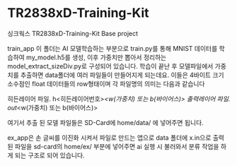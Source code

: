 # TR2838xD-Training-Kit
싱크웍스 TR2838xD-Training-Kit Base project

  train_app 이 폴더는 AI 모델학습하는 부분으로 train.py를 통해 MNIST 데이터를 학습하여 my_model.h5를 생성, 이후 가중치만 뽑아서 정리하는 model_extract_sizeDiv.py로 구성되어 있습니다.
  학습이 끝난 후 모델파일에서 가중치를 추출하면 data폴더에 여러 파일들이 만들어지게 되는데요. 이들은 4바이트 크기 소수점인 float 데이터들의 row형태이며 각 파일명의 의미는 다음과 같습니다
  
  히든레이어 파일. h<히든레이어번호>_<w(가중치) 또는 b(바이어스)>
  출력레이어 파일. out_<w(가중치) 또는 b(바이어스)>

  여기서 추출 된 모델 파일들은 SD-Card에 home/data/ 에 넣어주면 됩니다. 
  
  ex_app은 손 글씨를 이진화 시켜서 파일로 만드는 앱으로 data 폴더에 x.in으로 출력 된 파일을 sd-card의 home/ex/ 부분에 넣어주면 ai 실행 시 불러와서 분류 작업을 하게 되는 구조로 되어 있습니다.